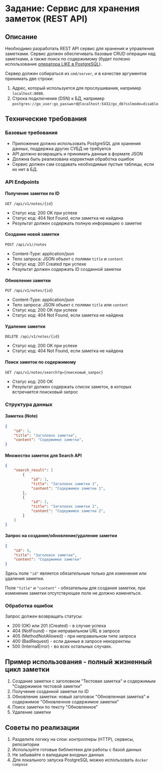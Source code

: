 # Задание: Сервис для хранения заметок (REST API)

## Описание
Необходимо разработать REST API сервис для хранения и управления заметками. Сервис должен обеспечивать базовые CRUD операции над заметками, а также поиск по содержимому (будет полезно использование [оператора LIKE в PostgreSQL](https://postgrespro.ru/docs/postgresql/9.6/functions-matching)).

Сервер должен собираться из `cmd/server`, и в качестве аргументов принимать две строки:
  1. Адрес, который используется для прослушивания, например `localhost:8080`.
  2. Строка подключения (DSN) к БД, например `postgres://go_user:go_password@localhost:5432/go_db?sslmode=disable`

## Технические требования

###  Базовые требования
- Приложение должно использовать PostgreSQL для хранения данных, поддержка других СУБД не требуется
- API должно возвращать и принимать данные в формате JSON
- Должна быть реализована корректная обработка ошибок
- Сервис должен сам создавать необходимые 
пустые таблицы, если их нет в БД.

###  API Endpoints

####  Получение заметки по ID
```
GET /api/v1/notes/{id}
```
- Статус код: 200 OK при успехе
- Статус код: 404 Not Found, если заметка не найдена
- Результат должен содержать полную информацию о заметке

####  Создание новой заметки
```
POST /api/v1//notes
```
- Content-Type: application/json
- Тело запроса: JSON объект с полями `title` и `content`
- Статус код: 201 Created при успехе
- Результат должен содержать ID созданной заметки

#### Обновление заметки
```
PUT /api/v1/notes/{id}
```
- Content-Type: application/json
- Тело запроса: JSON объект с полями `title` или `content`
- Статус код: 200 OK при успехе
- Статус код: 404 Not Found, если заметка не найдена

####  Удаление заметки
```
DELETE /api/v1/notes/{id}
```
- Статус код: 200 OK при успехе
- Статус код: 404 Not Found, если заметка не найдена

####  Поиск заметок по содержимому
```
GET /api/v1/notes/search?q={поисковый_запрос}
```
- Статус код: 200 OK
- Результат должен содержать список заметок, в которых встречается поисковый запрос

### Структура данных

####  Заметка (Note)
```json
{
    "id": 1,
    "title": "Заголовок заметки",
    "content": "Содержимое заметки",
}
```

####  Множество заметок для Search API
```json
{
    "search_result": [
        {
            "id": 1,
            "title": "Заголовок заметки 1",
            "content": "Содержимое заметки 1",
        },
        {
            "id": 2,
            "title": "Заголовок заметки 2",
            "content": "Содержимое заметки 2",
        }
    ]
}
```

####  Запрос на создание/обновление/удаление заметки
```json
{
    "id": 0,
    "title": "Заголовок заметки",
    "content": "Содержимое заметки"
}
```

Здесь поле `"id"` является обязательным только для изменения 
или удаления заметки.

Поля `"title"` и `"content"` - обязательны для создания заметки,
при изменении заметки отсутствующее поле не должно изменяться.



### Обработка ошибок

Запрос должен возвращать статусы:

  - 200 (OK) или 201 (Created) - в случае успеха
  - 404 (NotFound) - при неправильном URL в запросе
  - 405 (MethodNotAllowed) - при неправильном типе запроса
  - 400 (BadRequest) - если данные в запросе некорректны
  - 500 (InternalError) - во всех остальных случаях.


## Пример использования - полный жизненный цикл заметки

1. Создание заметки с заголовком "Тестовая заметка" и содержимым "Содержимое тестовой заметки"
2. Получение созданной заметки по ID
3. Обновление заметки: новый заголовок "Обновленная заметка" и содержимое "Обновленное содержимое заметки"
4. Поиск заметки по тексту "Обновленное"
5. Удаление заметки

## Советы по реализации

1. Разделите логику на слои: контроллеры (HTTP), сервисы, репозитории
2. Используйте готовые библиотеки для работы с базой данных
3. Не забывайте о валидации входных данных 
4. Для локального запуска PostgreSQL можно использовать `docker compose`